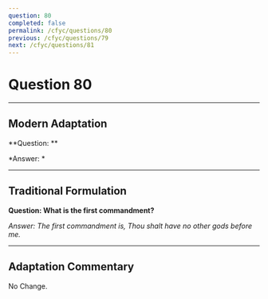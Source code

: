 ```yaml
---
question: 80
completed: false
permalink: /cfyc/questions/80
previous: /cfyc/questions/79
next: /cfyc/questions/81
---
```

# Question 80

---
## Modern Adaptation
**Question: **

*Answer: *

---
## Traditional Formulation
**Question: What is the first commandment?**

*Answer: The first commandment is, Thou shalt have no other gods before me.*

---
## Adaptation Commentary
No Change.